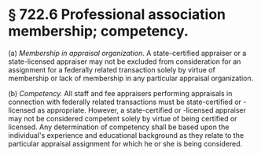 # § 722.6   Professional association membership; competency.

(a) *Membership in appraisal organization.* A state-certified appraiser or a state-licensed appraiser may not be excluded from consideration for an assignment for a federally related transaction solely by virtue of membership or lack of membership in any particular appraisal organization.


(b) *Competency.* All staff and fee appraisers performing appraisals in connection with federally related transactions must be state-certified or -licensed as appropriate. However, a state-certified or -licensed appraiser may not be considered competent solely by virtue of being certified or licensed. Any determination of competency shall be based upon the individual's experience and educational background as they relate to the particular appraisal assignment for which he or she is being considered.




